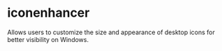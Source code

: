 # iconenhancer
Allows users to customize the size and appearance of desktop icons for better visibility on Windows.
